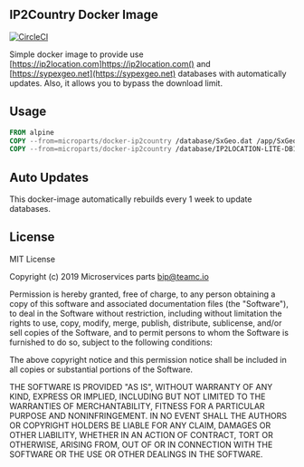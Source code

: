 IP2Country Docker Image
-----------------------

[![CircleCI](https://circleci.com/gh/microparts/docker-ip2country.svg?style=svg)](https://circleci.com/gh/microparts/docker-ip2country)

Simple docker image to provide use [https://ip2location.com]https://ip2location.com() 
and [https://sypexgeo.net](https://sypexgeo.net) databases with automatically updates. 
Also, it allows you to bypass the download limit. 

## Usage

```Dockerfile
FROM alpine
COPY --from=microparts/docker-ip2country /database/SxGeo.dat /app/SxGeo.dat
COPY --from=microparts/docker-ip2country /database/IP2LOCATION-LITE-DB1.BIN /app/IP2LOCATION-LITE-DB1.BIN
```

## Auto Updates

This docker-image automatically rebuilds every 1 week to update databases. 

## License

MIT License

Copyright (c) 2019 Microservices parts bip@teamc.io

Permission is hereby granted, free of charge, to any person obtaining a copy
of this software and associated documentation files (the "Software"), to deal
in the Software without restriction, including without limitation the rights
to use, copy, modify, merge, publish, distribute, sublicense, and/or sell
copies of the Software, and to permit persons to whom the Software is
furnished to do so, subject to the following conditions:

The above copyright notice and this permission notice shall be included in all
copies or substantial portions of the Software.

THE SOFTWARE IS PROVIDED "AS IS", WITHOUT WARRANTY OF ANY KIND, EXPRESS OR
IMPLIED, INCLUDING BUT NOT LIMITED TO THE WARRANTIES OF MERCHANTABILITY,
FITNESS FOR A PARTICULAR PURPOSE AND NONINFRINGEMENT. IN NO EVENT SHALL THE
AUTHORS OR COPYRIGHT HOLDERS BE LIABLE FOR ANY CLAIM, DAMAGES OR OTHER
LIABILITY, WHETHER IN AN ACTION OF CONTRACT, TORT OR OTHERWISE, ARISING FROM,
OUT OF OR IN CONNECTION WITH THE SOFTWARE OR THE USE OR OTHER DEALINGS IN THE
SOFTWARE.
